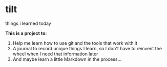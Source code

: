 # tilt
things i learned today

**This is a project to:**
1. Help me learn how to use git and the tools that work with it
2. A journal to record unique things I learn, so I don't have to reinvent the wheel when I need that information later
3. And maybe learn a little Markdown in the process...
